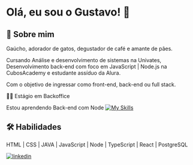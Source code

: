 
# Olá, eu sou o Gustavo! 👋


## 🚀 Sobre mim
Gaúcho, adorador de gatos, degustador de café e amante de pães. 

Cursando Análise e desenvolvimento de sistemas na Univates, Desenvolvimento back-end com foco em JavaScript | Node.js na CubosAcademy e estudante assíduo da Alura.

Com o objetivo de ingressar como front-end, back-end ou full stack.


👩‍💻 Estágio em Backoffice

 Estou aprendendo Back-end com Node [![My Skills](https://skills.thijs.gg/icons?i=nodejs)](https://skills.thijs.gg)



## 🛠 Habilidades
HTML | CSS | JAVA | JavaScript | Node | TypeScript | React | PostgreSQL


[![linkedin](https://img.shields.io/badge/linkedin-0A66C2?style=for-the-badge&logo=linkedin&logoColor=white)](https://www.linkedin.com/in/gustavo-ribeiro-lempfert/)

